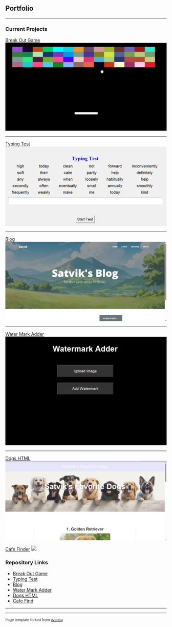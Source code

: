 ## Portfolio

---

### Current Projects 

[Break Out Game](./BreakOut_Description.md)
<img src="images/BreakOut.png?raw=true"/>

---
[Typing Test](./TypingTest_Description.md)
<img src="images/TypingTest.png?raw=true"/>

---
[Blog](./Blog_Description.md)
<img src="images/Blog.png?raw=true"/>

---
[Water Mark Adder](./WaterMark_Description.md)
<img src="images/WaterMark.png?raw=true"/>

---
[Dogs HTML](./Dogs_Description.md)
<img src="images/Dogs.png?raw=true"/>

[Cafe Finder](./FindCafes_Description.md)
<img src="img/FindCafes.png?raw=True"/>

### Repository Links

- [Break Out Game](https://github.com/satvik-kusvaha/BreakOutGame)
- [Typing Test](https://github.com/satvik-kusvaha/TypingSpeedTest)
- [Blog](https://github.com/satvik-kusvaha/TVShowsBlog)
- [Water Mark Adder](https://github.com/satvik-kusvaha/WatermarkAdder)
- [Dogs HTML](https://github.com/satvik-kusvaha/Top3Dogs)
- [Cafe Find](https://github.com/satvik-kusvaha/FindCafes)

---




---
<p style="font-size:11px">Page template forked from <a href="https://github.com/evanca/quick-portfolio">evanca</a></p>
<!-- Remove above link if you don't want to attibute -->
